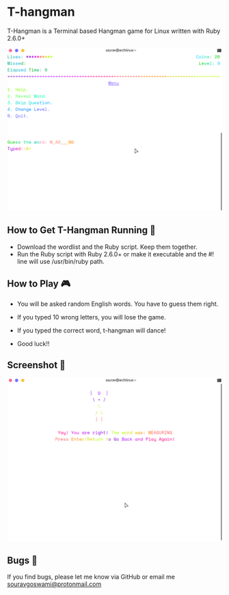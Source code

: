 # T-hangman 

T-Hangman is a Terminal based Hangman game for Linux written with Ruby 2.6.0+

![alt text](https://github.com/Souravgoswami/t-hangman/blob/master/Screenshots/Screenshot%20from%202019-03-04%2020-00-43.png)

##  How to Get T-Hangman Running 🏃
+ Download the wordlist and the Ruby script. Keep them together.
+ Run the Ruby script with Ruby 2.6.0+ or make it executable and the #! line will use /usr/bin/ruby path.

## How to Play 🎮
- You will be asked random English words. You have to guess them right.

- If you typed 10 wrong letters, you will lose the game.

- If you typed the correct word, t-hangman will dance!

- Good luck!!

## Screenshot 📸
![alt text](https://github.com/Souravgoswami/t-hangman/blob/master/Screenshots/Screenshot%20from%202019-03-04%2020-01-21.png)

## Bugs 🐞
If you find bugs, please let me know via GitHub or email me souravgoswami@protonmail.com
